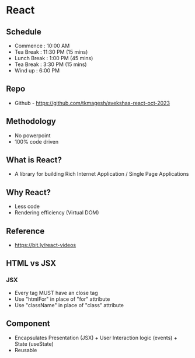 # React 

## Schedule
- Commence      : 10:00 AM
- Tea Break     : 11:30 PM (15 mins)
- Lunch Break   : 1:00 PM (45 mins) 
- Tea Break     : 3:30 PM (15 mins)
- Wind up       : 6:00 PM

## Repo
- Github - https://github.com/tkmagesh/avekshaa-react-oct-2023

## Methodology
- No powerpoint
- 100% code driven

## What is React?
- A library for building Rich Internet Application / Single Page Applications

## Why React?
- Less code
- Rendering efficiency (Virtual DOM)

## Reference
- https://bit.ly/react-videos

## HTML vs JSX
### JSX
- Every tag MUST have an close tag
- Use "htmlFor" in place of "for" attribute
- Use "className" in place of "class" attribute

## Component
- Encapsulates Presentation (JSX) + User Interaction logic (events) + State (useState)
- Reusable